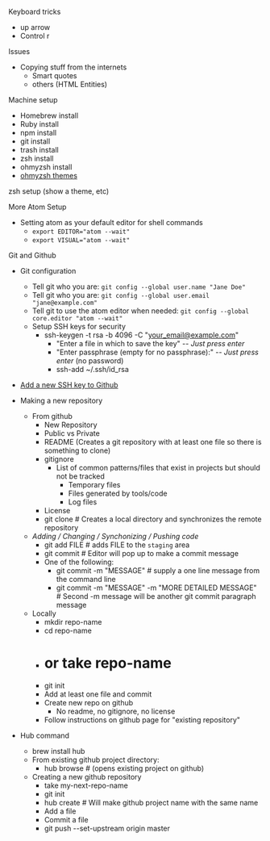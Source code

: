 Keyboard tricks
 - up arrow
 - Control r

Issues
- Copying stuff from the internets
  - Smart quotes
  - others (HTML Entities)

Machine setup
- Homebrew install
- Ruby install
- npm install
- git install
- trash install
- zsh install
- ohmyzsh install
- [ohmyzsh themes](https://github.com/robbyrussell/oh-my-zsh/wiki/themes)

zsh setup (show a theme, etc)

More Atom Setup
 - Setting atom as your default editor for shell commands
   - `export EDITOR="atom --wait"`
   - `export VISUAL="atom --wait"`

Git and Github
 - Git configuration
   - Tell git who you are: `git config --global user.name "Jane Doe"`
   - Tell git who you are: `git config --global user.email "jane@example.com"`
   - Tell git to use the atom editor when needed: `git config --global core.editor "atom --wait"`
   - Setup SSH keys for security
     - ssh-keygen -t rsa -b 4096 -C "your_email@example.com"
       - "Enter a file in which to save the key" -- _Just press enter_
       - "Enter passphrase (empty for no passphrase):" -- _Just press enter_ (no password)
       - ssh-add ~/.ssh/id_rsa
  - [Add a new SSH key to Github](https://help.github.com/articles/adding-a-new-ssh-key-to-your-github-account/)

 - Making a new repository
   - From github
     - New Repository
     - Public vs Private
     - README (Creates a git repository with at least one file so there is something to clone)
     - gitignore
       - List of common patterns/files that exist in projects but should not be tracked
         - Temporary files
         - Files generated by tools/code
         - Log files
     - License
     - git clone # Creates a local directory and synchronizes the remote repository
   - *Adding / Changing / Synchonizing / Pushing code*
     - git add FILE # adds FILE to the `staging` area
     - git commit # Editor will pop up to make a commit message
     - One of the following:
       - git commit -m "MESSAGE" # supply a one line message from the command line
       - git commit -m "MESSAGE" -m "MORE DETAILED MESSAGE" # Second -m message will be another git commit paragraph message
   - Locally
     - mkdir repo-name
     - cd repo-name
     - # or take repo-name
     - git init
     - Add at least one file and commit
     - Create new repo on github
       - No readme, no gitignore, no license
     - Follow instructions on github page for "existing repository"
  - Hub command
    - brew install hub
    - From existing github project directory:
      - hub browse # (opens existing project on github)
    - Creating a new github repository
      - take my-next-repo-name
      - git init
      - hub create # Will make github project name with the same name
      - Add a file
      - Commit a file
      - git push --set-upstream origin master
